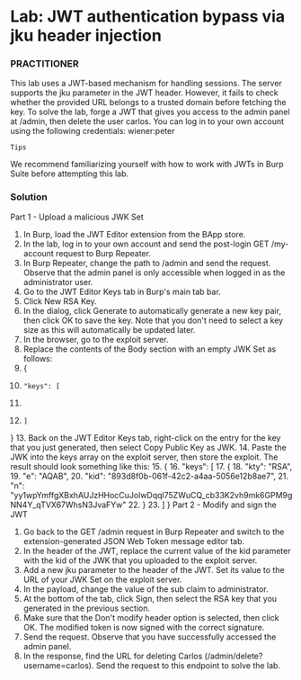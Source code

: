 # Lab: JWT authentication bypass via jku header injection

### PRACTITIONER


This lab uses a JWT-based mechanism for handling sessions. The server supports the jku parameter in the JWT header. However, it fails to check whether the provided URL belongs to a trusted domain before fetching the key.
To solve the lab, forge a JWT that gives you access to the admin panel at /admin, then delete the user carlos.
You can log in to your own account using the following credentials: wiener:peter

```
Tips
```
We recommend familiarizing yourself with how to work with JWTs in Burp Suite before attempting this lab.

### Solution

Part 1 - Upload a malicious JWK Set
1.	In Burp, load the JWT Editor extension from the BApp store.
2.	In the lab, log in to your own account and send the post-login GET /my-account request to Burp Repeater.
3.	In Burp Repeater, change the path to /admin and send the request. Observe that the admin panel is only accessible when logged in as the administrator user.
4.	Go to the JWT Editor Keys tab in Burp's main tab bar.
5.	Click New RSA Key.
6.	In the dialog, click Generate to automatically generate a new key pair, then click OK to save the key. Note that you don't need to select a key size as this will automatically be updated later.
7.	In the browser, go to the exploit server.
8.	Replace the contents of the Body section with an empty JWK Set as follows:
9.	{
10.	    "keys": [
11.	
12.	    ]
}
13.	Back on the JWT Editor Keys tab, right-click on the entry for the key that you just generated, then select Copy Public Key as JWK.
14.	Paste the JWK into the keys array on the exploit server, then store the exploit. The result should look something like this:
15.	{
16.	    "keys": [
17.	        {
18.	            "kty": "RSA",
19.	            "e": "AQAB",
20.	            "kid": "893d8f0b-061f-42c2-a4aa-5056e12b8ae7",
21.	            "n": "yy1wpYmffgXBxhAUJzHHocCuJolwDqql75ZWuCQ_cb33K2vh9mk6GPM9gNN4Y_qTVX67WhsN3JvaFYw"
22.	        }
23.	    ]
}
Part 2 - Modify and sign the JWT
1.	Go back to the GET /admin request in Burp Repeater and switch to the extension-generated JSON Web Token message editor tab.
2.	In the header of the JWT, replace the current value of the kid parameter with the kid of the JWK that you uploaded to the exploit server.
3.	Add a new jku parameter to the header of the JWT. Set its value to the URL of your JWK Set on the exploit server.
4.	In the payload, change the value of the sub claim to administrator.
5.	At the bottom of the tab, click Sign, then select the RSA key that you generated in the previous section.
6.	Make sure that the Don't modify header option is selected, then click OK. The modified token is now signed with the correct signature.
7.	Send the request. Observe that you have successfully accessed the admin panel.
8.	In the response, find the URL for deleting Carlos (/admin/delete?username=carlos). Send the request to this endpoint to solve the lab.

